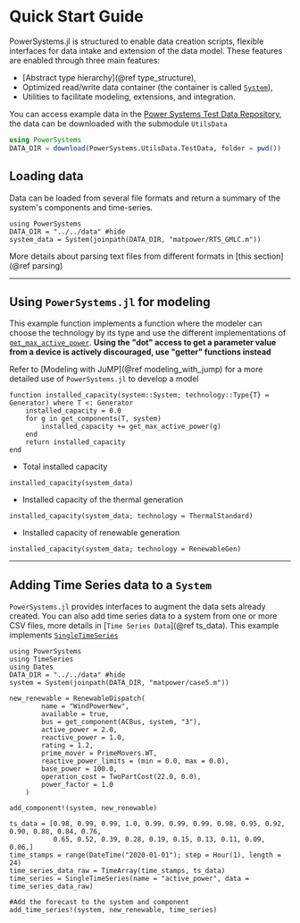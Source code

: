 # Quick Start Guide

PowerSystems.jl is structured to enable data creation scripts, flexible interfaces for data
intake and extension of the data model. These features are enabled through three main features:

- [Abstract type hierarchy](@ref type_structure),
- Optimized read/write data container (the container is called [`System`](@ref)),
- Utilities to facilitate modeling, extensions, and integration.

You can access example data in the [Power Systems Test Data Repository](https://github.com/NREL-SIIP/PowerSystemsTestData),
the data can be downloaded with the submodule `UtilsData`

```julia
using PowerSystems
DATA_DIR = download(PowerSystems.UtilsData.TestData, folder = pwd())
```

## Loading data

Data can be loaded from several file formats and return a summary of the system's components and
time-series.

```@example generated_quick_start_guide
using PowerSystems
DATA_DIR = "../../data" #hide
system_data = System(joinpath(DATA_DIR, "matpower/RTS_GMLC.m"))
```

More details about parsing text files from different formats in [this section](@ref parsing)

-----

## Using `PowerSystems.jl` for modeling

This example function implements a function where the modeler can choose the technology
by its type and use the different implementations of [`get_max_active_power`](@ref). **Using
the "dot" access to get a parameter value from a device is actively discouraged, use "getter" functions instead**

Refer to [Modeling with JuMP](@ref modeling_with_jump) for a more detailed use of `PowerSystems.jl` to develop
a model

```@example generated_quick_start_guide
function installed_capacity(system::System; technology::Type{T} = Generator) where T <: Generator
    installed_capacity = 0.0
    for g in get_components(T, system)
        installed_capacity += get_max_active_power(g)
    end
    return installed_capacity
end
```

- Total installed capacity

```@example generated_quick_start_guide
installed_capacity(system_data)
```

- Installed capacity of the thermal generation

```@example generated_quick_start_guide
installed_capacity(system_data; technology = ThermalStandard)
```

- Installed capacity of renewable generation

```@example generated_quick_start_guide
installed_capacity(system_data; technology = RenewableGen)
```

-----

## Adding Time Series data to a `System`

`PowerSystems.jl` provides interfaces to augment the data sets already created. You can also
add time series data to a system from one or more CSV files, more
details in [`Time Series Data`](@ref ts_data). This example implements
[`SingleTimeSeries`](https://nrel-siip.github.io/InfrastructureSystems.jl/stable/InfrastructureSystems/#InfrastructureSystems.SingleTimeSeries)

```@example generated_quick_start_guide
using PowerSystems
using TimeSeries
using Dates
DATA_DIR = "../../data" #hide
system = System(joinpath(DATA_DIR, "matpower/case5.m"))

new_renewable = RenewableDispatch(
        name = "WindPowerNew",
        available = true,
        bus = get_component(ACBus, system, "3"),
        active_power = 2.0,
        reactive_power = 1.0,
        rating = 1.2,
        prime_mover = PrimeMovers.WT,
        reactive_power_limits = (min = 0.0, max = 0.0),
        base_power = 100.0,
        operation_cost = TwoPartCost(22.0, 0.0),
        power_factor = 1.0
    )

add_component!(system, new_renewable)

ts_data = [0.98, 0.99, 0.99, 1.0, 0.99, 0.99, 0.99, 0.98, 0.95, 0.92, 0.90, 0.88, 0.84, 0.76,
           0.65, 0.52, 0.39, 0.28, 0.19, 0.15, 0.13, 0.11, 0.09, 0.06,]
time_stamps = range(DateTime("2020-01-01"); step = Hour(1), length = 24)
time_series_data_raw = TimeArray(time_stamps, ts_data)
time_series = SingleTimeSeries(name = "active_power", data = time_series_data_raw)

#Add the forecast to the system and component
add_time_series!(system, new_renewable, time_series)
```
